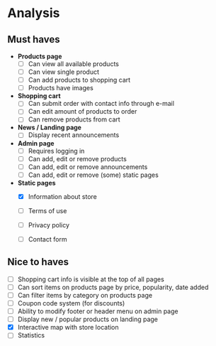 # Analysis

## Must haves  
- __Products page__
  - [ ] Can view all available products  
  - [ ] Can view single product  
  - [ ] Can add products to shopping cart  
  - [ ] Products have images
- __Shopping cart__
  - [ ] Can submit order with contact info through e-mail
  - [ ] Can edit amount of products to order
  - [ ] Can remove products from cart
- __News / Landing page__
  - [ ] Display recent announcements 
- __Admin page__
  - [ ] Requires logging in
  - [ ] Can add, edit or remove products
  - [ ] Can add, edit or remove announcements
  - [ ] Can add, edit or remove (some) static pages
- __Static pages__
  - [x] Information about store
  - [ ] Terms of use
  - [ ] Privacy policy
  - [ ] Contact form


## Nice to haves
- [ ] Shopping cart info is visible at the top of all pages
- [ ] Can sort items on products page by price, popularity, date added
- [ ] Can filter items by category on products page
- [ ] Coupon code system (for discounts)
- [ ] Ability to modify footer or header menu on admin page
- [ ] Display new / popular products on landing page
- [x] Interactive map with store location
- [ ] Statistics